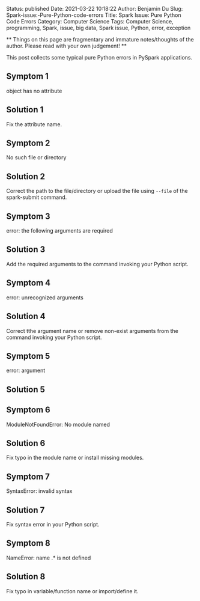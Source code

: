 Status: published
Date: 2021-03-22 10:18:22
Author: Benjamin Du
Slug: Spark-issue:-Pure-Python-code-errors
Title: Spark Issue: Pure Python Code Errors
Category: Computer Science
Tags: Computer Science, programming, Spark, issue, big data, Spark issue, Python, error, exception

**
Things on this page are fragmentary and immature notes/thoughts of the author.
Please read with your own judgement!
**

This post collects some typical pure Python errors in PySpark applications.

## Symptom 1
object has no attribute

## Solution 1
Fix the attribute name.


## Symptom 2
No such file or directory

## Solution 2
Correct the path to the file/directory or upload the file using `--file` of the spark-submit command.


## Symptom 3
error: the following arguments are required

## Solution 3
Add the required arguments to the command invoking your Python script. 


## Symptom 4
error: unrecognized arguments

## Solution 4
Correct tthe argument name or remove non-exist arguments from the command invoking your Python script.


## Symptom 5
error: argument
## Solution 5


## Symptom 6
ModuleNotFoundError: No module named

## Solution 6
Fix typo in the module name or install missing modules.

## Symptom 7
SyntaxError: invalid syntax

## Solution 7
Fix syntax error in your Python script.

## Symptom 8
NameError: name .* is not defined

## Solution 8
Fix typo in variable/function name or import/define it.